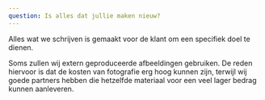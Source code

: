 ```yaml
---
question: Is alles dat jullie maken nieuw?
---
```

Alles wat we schrijven is gemaakt voor de klant om een specifiek doel te dienen.

Soms zullen wij extern geproduceerde afbeeldingen gebruiken. De reden hiervoor is dat de kosten van fotografie erg hoog kunnen zijn, terwijl wij goede partners hebben die hetzelfde materiaal voor een veel lager bedrag kunnen aanleveren.
